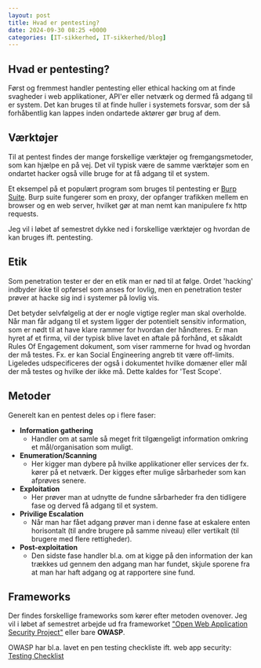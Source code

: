 ```yaml
---
layout: post
title: Hvad er pentesting?
date: 2024-09-30 08:25 +0000
categories: [IT-sikkerhed, IT-sikkerhed/blog]
---
```


## Hvad er pentesting?
Først og fremmest handler pentesting eller ethical hacking om at finde svagheder i web applikationer, API'er eller netværk og dermed få adgang til er system. Det kan bruges til at finde huller i systemets forsvar, som der så forhåbentlig kan lappes inden ondartede aktører gør brug af dem.

## Værktøjer
Til at pentest findes der mange forskellige værktøjer og fremgangsmetoder, som kan hjælpe en på vej. Det vil typisk være de samme værktøjer som en ondartet hacker også ville bruge for at få adgang til et system.  

Et eksempel på et populært program som bruges til pentesting er [Burp Suite](https://portswigger.net/burp/communitydownload). Burp suite fungerer som en proxy, der opfanger trafikken mellem en browser og en web server, hvilket gør at man nemt kan manipulere fx http requests.

Jeg vil i løbet af semestret dykke ned i forskellige værktøjer og hvordan de kan bruges ift. pentesting.

## Etik
Som penetration tester er der en etik man er nød til at følge. Ordet 'hacking' indbyder ikke til opførsel som anses for lovlig, men en penetration tester prøver at hacke sig ind i systemer på lovlig vis.

Det betyder selvfølgelig at der er nogle vigtige regler man skal overholde. Når man får adgang til et system ligger der potentielt sensitiv information, som er nødt til at have klare rammer for hvordan der håndteres. Er man hyret af et firma, vil der typisk blive lavet en aftale på forhånd, et såkaldt Rules Of Engagement dokument, som viser rammerne for hvad og hvordan der må testes. Fx. er kan Social Engineering angreb tit være off-limits.  
Ligeledes udspecificeres der også i dokumentet hvilke domæner eller mål der må testes og hvilke der ikke må. Dette kaldes for 'Test Scope'.

## Metoder
Generelt kan en pentest deles op i flere faser:
- **Information gathering**
  - Handler om at samle så meget frit tilgængeligt information omkring et mål/organisation som muligt.
- **Enumeration/Scanning**
  - Her kigger man dybere på hvilke applikationer eller services der fx. kører på et netværk. Der kigges efter mulige sårbarheder som kan afprøves senere.
- **Exploitation**
  - Her prøver man at udnytte de fundne sårbarheder fra den tidligere fase og derved få adgang til et system.
- **Privilige Escalation**
  - Når man har fået adgang prøver man i denne fase at eskalere enten horisontalt (til andre brugere på samme niveau) eller vertikalt (til brugere med flere rettigheder).
- **Post-exploitation**
  - Den sidste fase handler bl.a. om at kigge på den information der kan trækkes ud gennem den adgang man har fundet, skjule sporene fra at man har haft adgang og at rapportere sine fund.

## Frameworks
Der findes forskellige frameworks som kører efter metoden ovenover.
Jeg vil i løbet af semestret arbejde ud fra frameworket ["Open Web Application Security Project"](https://owasp.org/) eller bare **OWASP**.

OWASP har bl.a. lavet en pen testing checkliste ift. web app security: [Testing Checklist](https://github.com/OWASP/wstg/blob/master/checklists/checklist.md)

